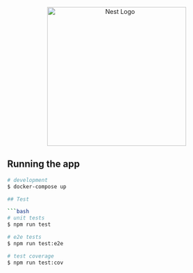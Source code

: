 <p align="center">
  <a href="http://nestjs.com/" target="blank"><img src="https://nestjs.com/img/logo_text.svg" width="320" alt="Nest Logo" /></a>
</p>

## Running the app

````bash
# development
$ docker-compose up

## Test

```bash
# unit tests
$ npm run test

# e2e tests
$ npm run test:e2e

# test coverage
$ npm run test:cov
````
